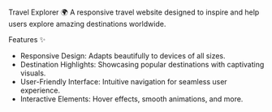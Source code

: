 Travel Explorer 🌍
A responsive travel website designed to inspire and help users explore amazing destinations worldwide.

Features ✨
- Responsive Design: Adapts beautifully to devices of all sizes.
- Destination Highlights: Showcasing popular destinations with captivating visuals.
- User-Friendly Interface: Intuitive navigation for seamless user experience.
- Interactive Elements: Hover effects, smooth animations, and more.
